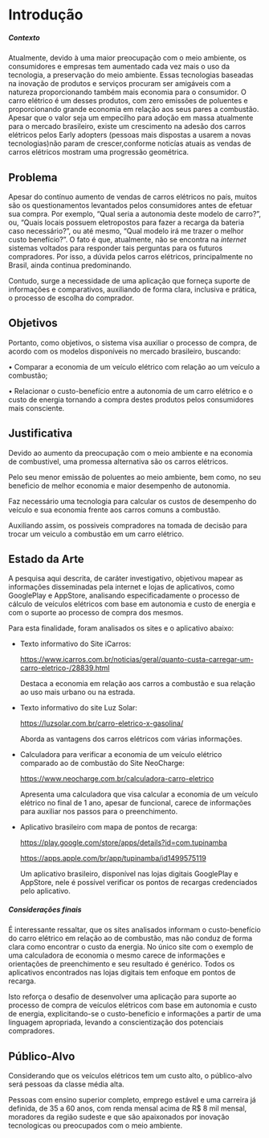 # Introdução

##### Contexto

Atualmente, devido à uma maior preocupação com o meio ambiente, os consumidores e empresas tem aumentado cada vez mais o uso da tecnologia, a preservação do meio ambiente.
Essas tecnologias baseadas na inovação de produtos e serviços procuram ser amigáveis com a natureza proporcionando também mais economia para o consumidor.
O carro elétrico é um desses produtos, com zero emissões de poluentes e proporcionando grande economia em relação aos seus pares a combustão.
Apesar que o valor seja um empecilho para adoção em massa atualmente para o mercado brasileiro, existe um crescimento na adesão dos carros elétricos pelos Early adopters (pessoas mais dispostas a usarem a novas tecnologias)não param de crescer,conforme noticías atuais as vendas de carros elétricos mostram uma progressão geométrica.

## Problema
Apesar do contínuo aumento de vendas de carros elétricos no país, muitos são os questionamentos levantados pelos consumidores antes de efetuar sua compra. Por exemplo, “Qual seria a autonomia deste modelo de carro?”, ou, “Quais locais possuem eletropostos para fazer a recarga da bateria caso necessário?”, ou até mesmo, “Qual modelo irá me trazer o melhor custo benefício?”. O fato é que, atualmente, não se encontra na *internet* sistemas voltados para responder tais perguntas para os futuros compradores. Por isso, a dúvida pelos carros elétricos, principalmente no Brasil, ainda continua predominando.

Contudo, surge a necessidade de uma aplicação que forneça suporte de informações e comparativos, auxiliando de forma clara, inclusiva e prática, o processo de escolha do comprador.

## Objetivos

Portanto, como objetivos, o sistema visa auxiliar o processo de compra, de acordo com os modelos disponíveis no mercado brasileiro, buscando:

•	Comparar a economia de um veículo elétrico com relação ao um veículo a combustão;

•	Relacionar o custo-benefício entre a autonomia de um carro elétrico e o custo de energia tornando a compra destes produtos pelos consumidores mais consciente.


## Justificativa

Devido ao aumento da preocupação com o meio ambiente e na economia de combustivel, uma promessa alternativa são os carros elétricos. 

Pelo seu menor emissão de poluentes ao meio ambiente, bem como, no seu beneficio de melhor economia e maior desempenho de autonomia.

Faz necessário uma tecnologia para calcular os custos de desempenho do veículo e sua economia frente aos carros comuns a combustão. 

Auxiliando assim, os possiveis compradores na tomada de decisão para trocar um veiculo a combustão em um carro elétrico.

## Estado da Arte

A pesquisa aqui descrita, de caráter investigativo, objetivou mapear as informações disseminadas pela internet e lojas de aplicativos, como GooglePlay e AppStore, analisando especificadamente o processo de cálculo de veículos elétricos com base em autonomia e custo de energia e com o suporte ao processo de compra dos mesmos.

Para esta finalidade, foram analisados os sites e o aplicativo abaixo:

- Texto informativo do Site iCarros:

  https://www.icarros.com.br/noticias/geral/quanto-custa-carregar-um-carro-eletrico-/28839.html

  Destaca a economia em relação aos carros a combustão e sua relação ao uso mais urbano ou na estrada.

- Texto informativo do site Luz Solar:

  https://luzsolar.com.br/carro-eletrico-x-gasolina/

  Aborda as vantagens dos carros elétricos com várias informações.

- Calculadora para verificar a economia de um veículo elétrico comparado ao de combustão do Site NeoCharge:

  https://www.neocharge.com.br/calculadora-carro-eletrico

  Apresenta uma calculadora que visa calcular a economia de um veículo elétrico no final de 1 ano, apesar de funcional, carece de informações para auxiliar nos passos para o preenchimento.

- Aplicativo brasileiro com mapa de pontos de recarga:

  https://play.google.com/store/apps/details?id=com.tupinamba

  https://apps.apple.com/br/app/tupinamba/id1499575119

  Um aplicativo brasileiro, disponível nas lojas digitais GooglePlay e AppStore, nele é possível verificar os pontos de recargas credenciados pelo aplicativo.

##### Considerações finais

É interessante ressaltar, que os sites analisados informam o custo-benefício do carro elétrico em relação ao de combustão, mas não conduz de forma clara como encontrar o custo da energia. No único site com o exemplo de uma calculadora de economia o mesmo carece de informações e orientações de preenchimento e seu resultado é genérico. Todos os aplicativos encontrados nas lojas digitais tem enfoque em pontos de recarga.

Isto reforça o desafio de desenvolver uma aplicação para suporte ao processo de compra de veículos elétricos com base em autonomia e custo de energia, explicitando-se o custo-benefício e informações a partir de uma linguagem apropriada, levando a conscientização dos potenciais compradores.

## Público-Alvo

Considerando que os veículos elétricos tem um custo alto, o público-alvo será pessoas da classe média alta. 

Pessoas com ensino superior completo, emprego estável e uma carreira já definida, de 35 a 60 anos, com renda mensal acima de R$ 8 mil mensal, moradores da região sudeste e que são apaixonados por inovação tecnologicas ou  preocupados com o meio ambiente.
